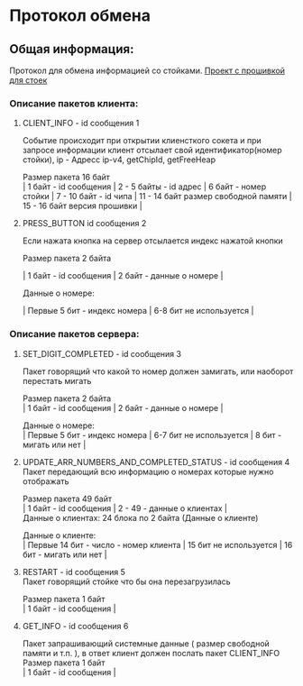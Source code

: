 # Протокол обмена

## Общая информация:

Протокол для обмена информацией со стойками. [Проект с прошивкой для стоек](https://github.com/andreymaznyak/led_control_panel)

### Описание пакетов клиента:

1. CLIENT_INFO - id сообщения 1

   Событие происходит при открытии клиенсткого сокета и при запросе информации клиент отсылает свой идентификатор(номер стойки), ip - Адресс ip-v4, getChipId, getFreeHeap

   Размер пакета 16 байт  
   | 1 байт - id сообщения | 2 - 5 байты - id aдрес | 6 байт - номер стойки | 7 - 10 байт - id чипа | 11 - 14 байт размер свободной памяти | 15 - 16 байт версия прошивки |

1. PRESS_BUTTON id сообщения 2

   Если нажата кнопка на сервер отсылается индекс нажатой кнопки

   Размер пакета 2 байта

   | 1 байт - id сообщения | 2 байт - данные о номере |

   Данные о номере:

   | Первые 5 бит - индекс номера | 6-8 бит не используется |

### Описание пакетов сервера:

1. SET_DIGIT_COMPLETED - id сообщения 3

   Пакет говорящий что какой то номер должен замигать, или наоборот перестать мигать

   Размер пакета 2 байта  
   | 1 байт - id сообщения | 2 байт - данные о номере |

   Данные о номере:  
   | Первые 5 бит - индекс номера | 6-7 бит не используется | 8 бит - мигать или нет |

1. UPDATE_ARR_NUMBERS_AND_COMPLETED_STATUS - id сообщения 4  
   Пакет передающий всю информацию о номерах которые нужно отображать

   Размер пакета 49 байт  
   | 1 байт - id сообщения | 2 - 49 - данные о клиентах |  
   Данные о клиентах:
   24 блока по 2 байта (Данные о клиенте)

   Данные о клиенте:  
   | Первые 14 бит - число - номер клиента | 15 бит не используется | 16 бит - мигать или нет |

1. RESTART - id сообщения 5  
   Пакет говорящий стойке что бы она перезагрузилась

   Размер пакета 1 байт  
   | 1 байт - id сообщения |

1. GET_INFO - id сообщения 6

   Пакет запрашивающий системные данные ( размер свободной памяти и т.п. ), в ответ клиент должен послать пакет CLIENT_INFO  
   Размер пакета 1 байт  
   | 1 байт - id сообщения |
